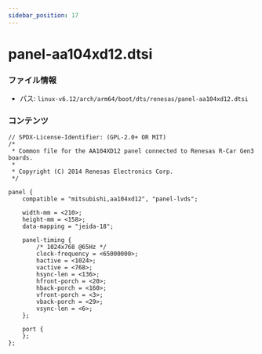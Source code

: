 ```yaml
---
sidebar_position: 17
---
```

# panel-aa104xd12.dtsi

### ファイル情報

- パス: `linux-v6.12/arch/arm64/boot/dts/renesas/panel-aa104xd12.dtsi`

### コンテンツ

```dtsi
// SPDX-License-Identifier: (GPL-2.0+ OR MIT)
/*
 * Common file for the AA104XD12 panel connected to Renesas R-Car Gen3 boards.
 *
 * Copyright (C) 2014 Renesas Electronics Corp.
 */

panel {
	compatible = "mitsubishi,aa104xd12", "panel-lvds";

	width-mm = <210>;
	height-mm = <158>;
	data-mapping = "jeida-18";

	panel-timing {
		/* 1024x768 @65Hz */
		clock-frequency = <65000000>;
		hactive = <1024>;
		vactive = <768>;
		hsync-len = <136>;
		hfront-porch = <20>;
		hback-porch = <160>;
		vfront-porch = <3>;
		vback-porch = <29>;
		vsync-len = <6>;
	};

	port {
	};
};

```
